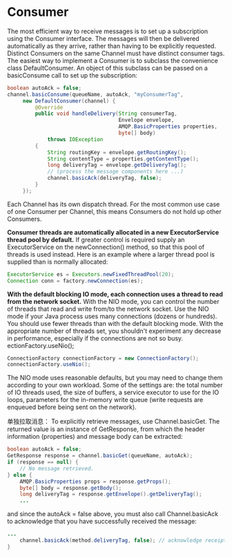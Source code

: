 # Consumer
The most efficient way to receive messages is to set up a subscription using the Consumer interface. The messages will then be delivered automatically as they arrive, rather than having to be explicitly requested.
Distinct Consumers on the same Channel must have distinct consumer tags.
The easiest way to implement a Consumer is to subclass the convenience class DefaultConsumer. An object of this subclass can be passed on a basicConsume call to set up the subscription:
``` java
boolean autoAck = false;
channel.basicConsume(queueName, autoAck, "myConsumerTag",
     new DefaultConsumer(channel) {
         @Override
         public void handleDelivery(String consumerTag,
                                    Envelope envelope,
                                    AMQP.BasicProperties properties,
                                    byte[] body)
             throws IOException
         {
             String routingKey = envelope.getRoutingKey();
             String contentType = properties.getContentType();
             long deliveryTag = envelope.getDeliveryTag();
             // (process the message components here ...)
             channel.basicAck(deliveryTag, false);
         }
     });
```
Each Channel has its own dispatch thread. For the most common use case of one Consumer per Channel, this means Consumers do not hold up other Consumers.

**Consumer threads are automatically allocated in a new ExecutorService thread pool by default.** If greater control is required supply an ExecutorService on the newConnection() method, so that this pool of threads is used instead. Here is an example where a larger thread pool is supplied than is normally allocated:
``` java
ExecutorService es = Executors.newFixedThreadPool(20);
Connection conn = factory.newConnection(es);
```
**With the default blocking IO mode, each connection uses a thread to read from the network socket.** With the NIO mode, you can control the number of threads that read and write from/to the network socket.
Use the NIO mode if your Java process uses many connections (dozens or hundreds). You should use fewer threads than with the default blocking mode. With the appropriate number of threads set, you shouldn't experiment any decrease in performance, especially if the connections are not so busy.
ectionFactory.useNio();
``` java
ConnectionFactory connectionFactory = new ConnectionFactory();
connectionFactory.useNio();
```
The NIO mode uses reasonable defaults, but you may need to change them according to your own workload. Some of the settings are: the total number of IO threads used, the size of buffers, a service executor to use for the IO loops, parameters for the in-memory write queue (write requests are enqueued before being sent on the network). 

单独拉取消息：
To explicitly retrieve messages, use Channel.basicGet. The returned value is an instance of GetResponse, from which the header information (properties) and message body can be extracted:
``` java
boolean autoAck = false;
GetResponse response = channel.basicGet(queueName, autoAck);
if (response == null) {
    // No message retrieved.
} else {
    AMQP.BasicProperties props = response.getProps();
    byte[] body = response.getBody();
    long deliveryTag = response.getEnvelope().getDeliveryTag();
    ...
```
and since the autoAck = false above, you must also call Channel.basicAck to acknowledge that you have successfully received the message:
``` java
...
    channel.basicAck(method.deliveryTag, false); // acknowledge receipt of the message
}
```
